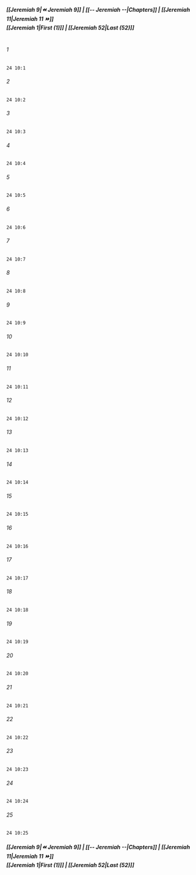 
##### **[[Jeremiah 9|⏪ Jeremiah 9]] | [[-- Jeremiah --|Chapters]] | [[Jeremiah 11|Jeremiah 11 ⏩]]**<br>**[[Jeremiah 1|First (1)]] | [[Jeremiah 52|Last (52)]]**<br><br>

###### 1
``` verse
24 10:1
```
###### 2
``` verse
24 10:2
```
###### 3
``` verse
24 10:3
```
###### 4
``` verse
24 10:4
```
###### 5
``` verse
24 10:5
```
###### 6
``` verse
24 10:6
```
###### 7
``` verse
24 10:7
```
###### 8
``` verse
24 10:8
```
###### 9
``` verse
24 10:9
```
###### 10
``` verse
24 10:10
```
###### 11
``` verse
24 10:11
```
###### 12
``` verse
24 10:12
```
###### 13
``` verse
24 10:13
```
###### 14
``` verse
24 10:14
```
###### 15
``` verse
24 10:15
```
###### 16
``` verse
24 10:16
```
###### 17
``` verse
24 10:17
```
###### 18
``` verse
24 10:18
```
###### 19
``` verse
24 10:19
```
###### 20
``` verse
24 10:20
```
###### 21
``` verse
24 10:21
```
###### 22
``` verse
24 10:22
```
###### 23
``` verse
24 10:23
```
###### 24
``` verse
24 10:24
```
###### 25
``` verse
24 10:25
```

##### **[[Jeremiah 9|⏪ Jeremiah 9]] | [[-- Jeremiah --|Chapters]] | [[Jeremiah 11|Jeremiah 11 ⏩]]**<br>**[[Jeremiah 1|First (1)]] | [[Jeremiah 52|Last (52)]]**
